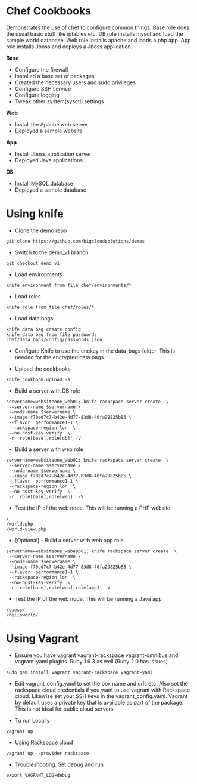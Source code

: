 
Chef Cookbooks
=====

Demonstrates the use of chef to configure common things.   Base role does the usual basic stuff like iptables etc. DB role installs mysql and load the sample world database. Web role installs apache and loads a php app. App role installs Jboss and deploys a Jboss application.

**Base**
  * Configure the firewall
  * Installed a base set of packages
  * Created the necessary users and sudo privileges
  * Configure  SSH service
  * Configure logging
  * Tweak other system(sysctl) settings

**Web**
  * Install the Apache web server
  * Deployed a sample website

**App**
  * Install Jboss application server
  * Deployed Java applications


**DB**
  * Install MySQL database
  * Deployed a sample database


Using knife
=====

 * Clone the demo repo
```
git clone https://github.com/bigcloudsolutions/demos
```

 
 * Switch to the demo_v1 branch
```
git checkout demo_v1
```

 * Load environments
```
knife environment from file chef/environments/*
```

 * Load roles
```
knife role from file chef/roles/*
```

* Load data bags
```
knife data bag create config
knife data bag from file passwords chef/data_bags/config/passwords.json
```

 * Configure Knife to use the enckey in the data_bags folder. This is needed for the encrypted data bags.

 * Upload the cookbooks
```
knife cookbook upload -a
```

 * Build a server with DB role
```
servername=websiteone_web01; knife rackspace server create  \
 --server-name $servername \
 --node-name $servername \
 --image f70ed7c7-b42e-4d77-83d8-40fa29825b85 \
 --flavor  performance1-1 \
 --rackspace-region lon  \
 --no-host-key-verify  \
 -r 'role[base],role[db]' -V
```

 * Build a server with web role
```
servername=websiteone_web01; knife rackspace server create  \
 --server-name $servername \
 --node-name $servername \
 --image f70ed7c7-b42e-4d77-83d8-40fa29825b85 \
 --flavor  performance1-1 \
 --rackspace-region lon  \
 --no-host-key-verify  \
 -r 'role[base],role[web]' -V
```

 * Test the IP of the web node. This will be running a PHP website
```
/
/world.php
/world-view.php
```

 * [Optional] - Build a server with web app role
```
servername=websiteone_webapp01; knife rackspace server create  \
 --server-name $servername \
 --node-name $servername \
 --image f70ed7c7-b42e-4d77-83d8-40fa29825b85 \
 --flavor  performance1-1 \
 --rackspace-region lon  \
 --no-host-key-verify  \
 -r 'role[base],role[web],role[app]' -V
```

 * Test the IP of the web node. This will be running a Java app
```
/guess/
/helloworld/
```

Using Vagrant
=====

 * Ensure you have vagrant vagrant-rackspace vagrant-omnibus and vagrant-yaml plugins. Ruby 1.9.3 as well (Ruby 2.0 has issues)
```
sudo gem install vagrant vagrant-rackspace vagrant-yaml
```

 * Edit vagrant_config.yaml to set the box name and urls etc. Also set the rackspace cloud credentials if you want to use vagrant with Rackspace cloud. Likewise set your SSH keys in the vagrant_config.yaml.  Vagrant by default uses a private key that is available as part of the package. This is not ideal for public cloud servers.


 * To run Locally

```
vagrant up
```

 * Using Rackspace cloud
```
vagrant up --provider rackspace
```

 * Troubleshooting. Set debug and run
```
export VAGRANT_LOG=debug
```

